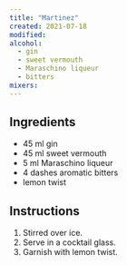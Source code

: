 ```yaml
---
title: "Martinez"
created: 2021-07-18
modified:
alcohol:
  - gin
  - sweet vermouth
  - Maraschino liqueur
  - bitters
mixers:
---
```


## Ingredients

- 45 ml gin
- 45 ml sweet vermouth
- 5 ml Maraschino liqueur
- 4 dashes aromatic bitters
- lemon twist

## Instructions

1. Stirred over ice.
2. Serve in a cocktail glass.
3. Garnish with lemon twist.
